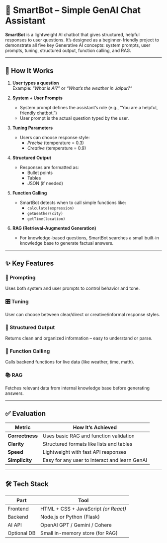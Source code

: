 # 🤖 SmartBot – Simple GenAI Chat Assistant

**SmartBot** is a lightweight AI chatbot that gives structured, helpful responses to user questions. 
It’s designed as a beginner-friendly project to demonstrate all five key 
Generative AI concepts: system prompts, user prompts, tuning, structured output, function calling, and RAG.

---

## 🔧 How It Works

1. **User types a question**  
   Example: _“What is AI?”_ or _“What’s the weather in Jaipur?”_

2. **System + User Prompts**  
   - System prompt defines the assistant’s role (e.g., “You are a helpful, friendly chatbot.”)  
   - User prompt is the actual question typed by the user.

3. **Tuning Parameters**  
   - Users can choose response style:  
     - *Precise* (temperature = 0.3)  
     - *Creative* (temperature = 0.9)

4. **Structured Output**  
   - Responses are formatted as:
     - Bullet points  
     - Tables  
     - JSON (if needed)

5. **Function Calling**  
   - SmartBot detects when to call simple functions like:  
     - `calculate(expression)`  
     - `getWeather(city)`  
     - `getTime(location)`

6. **RAG (Retrieval-Augmented Generation)**  
   - For knowledge-based questions, SmartBot searches a small built-in knowledge base to generate factual answers.

---

## ✨ Key Features

### 🧠 Prompting  
Uses both system and user prompts to control behavior and tone.

### 🎛 Tuning  
User can choose between clear/direct or creative/informal response styles.

### 📄 Structured Output  
Returns clean and organized information – easy to understand or parse.

### 🔧 Function Calling  
Calls backend functions for live data (like weather, time, math).

### 📚 RAG  
Fetches relevant data from internal knowledge base before generating answers.

---

## ✅ Evaluation

| Metric        | How It’s Achieved                            |
|---------------|-----------------------------------------------|
| **Correctness**  | Uses basic RAG and function validation       |
| **Clarity**      | Structured formats like lists and tables     |
| **Speed**        | Lightweight with fast API responses          |
| **Simplicity**   | Easy for any user to interact and learn GenAI|

---

## 🛠️ Tech Stack

| Part       | Tool                     |
|------------|--------------------------|
| Frontend   | HTML + CSS + JavaScript *(or React)* |
| Backend    | Node.js or Python (Flask) |
| AI API     | OpenAI GPT / Gemini / Cohere |
| Optional DB| Small in-memory store (for RAG) |
